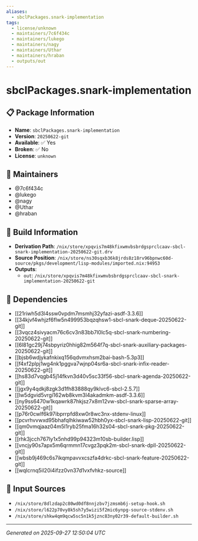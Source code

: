 ```yaml
---
aliases:
  - sbclPackages.snark-implementation
tags:
  - license/unknown
  - maintainers/7c6f434c
  - maintainers/lukego
  - maintainers/nagy
  - maintainers/Uthar
  - maintainers/hraban
  - outputs/out
---
```


# sbclPackages.snark-implementation

## 📋 Package Information

- **Name**: `sbclPackages.snark-implementation`
- **Version**: `20250622-git`
- **Available**: ✅ Yes
- **Broken**: ✅ No
- **License**: `unknown`
## 👥 Maintainers

- @7c6f434c
- @lukego
- @nagy
- @Uthar
- @hraban


## 🔧 Build Information

- **Derivation Path**: `/nix/store/xpqvis7m48kfixwmvbsbrdgsprclcaav-sbcl-snark-implementation-20250622-git.drv`
- **Source Position**: `/nix/store/ns30sqxb36k8jrds8z18rv96bpnwc60d-source/pkgs/development/lisp-modules/imported.nix:94953`
- **Outputs**:
  - `out`:  `/nix/store/xpqvis7m48kfixwmvbsbrdgsprclcaav-sbcl-snark-implementation-20250622-git`

## 🔗 Dependencies

- [[21riwh5d3l4ssw0vpdm7msmhj32yfazi-asdf-3.3.6]]
- [[34kjvf4whjzf6flw5n499953bqzqhsw1-sbcl-snark-deque-20250622-git]]
- [[3vqcz4sivyacm76c6cv3n83bb7l0lc5q-sbcl-snark-numbering-20250622-git]]
- [[6l81gc29j74sbpyriz0hhig82m564f7q-sbcl-snark-auxiliary-packages-20250622-git]]
- [[bjsb6wdjykafnkixq156qdvmxhsm2bai-bash-5.3p3]]
- [[f4xf2plpj1wg4nk1pggva7wjnp04sr6a-sbcl-snark-infix-reader-20250622-git]]
- [[hs83d7vqgb45j14fkvn3d40v5sc33f56-sbcl-snark-agenda-20250622-git]]
- [[jgx9y4qdkj8zgk3d1fh83888qy9klvc6-sbcl-2.5.7]]
- [[lw5dgvid5vrgi162wb8kvm3l4akadmkm-asdf-3.3.6]]
- [[ny9ss6470w1kqawrk87hkjsz7x8m12vw-sbcl-snark-sparse-array-20250622-git]]
- [[p76r0cwlf6k97ibprrpfd8xw0r8wc3nx-stdenv-linux]]
- [[pcvrhvvwxd95bhafqlhkiwaw52hbh0yx-sbcl-snark-lisp-20250622-git]]
- [[qm0vmqjaaz04m5l1ryb25fma16h32s04-sbcl-snark-pkg-20250622-git]]
- [[rhk3jcch767ly1x5nhd99p94323m10sb-builder.lisp]]
- [[vncjy90s7apx5m6qrmmn17cvgz3pqk2m-sbcl-snark-dpll-20250622-git]]
- [[wbsb9j469c6s7ikqmpavvxcszfa4drkc-sbcl-snark-feature-20250622-git]]
- [[wqlcrnq5il20i4ifzz0vn37d1vxfvhkz-source]]

## 📁 Input Sources

- `/nix/store/8dlzdap2c80wd0df8nnjzbv7jzmsmb6j-setup-hook.sh`
- `/nix/store/l622p70vy8k5sh7y5wizi5f2mic6ynpg-source-stdenv.sh`
- `/nix/store/shkw4qm9qcw5sc5n1k5jznc83ny02r39-default-builder.sh`

---
*Generated on 2025-09-27 12:50:04 UTC*
